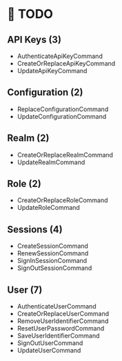 # 🧪 TODO

## API Keys (3)

- AuthenticateApiKeyCommand
- CreateOrReplaceApiKeyCommand
- UpdateApiKeyCommand

## Configuration (2)

- ReplaceConfigurationCommand
- UpdateConfigurationCommand

## Realm (2)

- CreateOrReplaceRealmCommand
- UpdateRealmCommand

## Role (2)

- CreateOrReplaceRoleCommand
- UpdateRoleCommand

## Sessions (4)

- CreateSessionCommand
- RenewSessionCommand
- SignInSessionCommand
- SignOutSessionCommand

## User (7)

- AuthenticateUserCommand
- CreateOrReplaceUserCommand
- RemoveUserIdentifierCommand
- ResetUserPasswordCommand
- SaveUserIdentifierCommand
- SignOutUserCommand
- UpdateUserCommand
